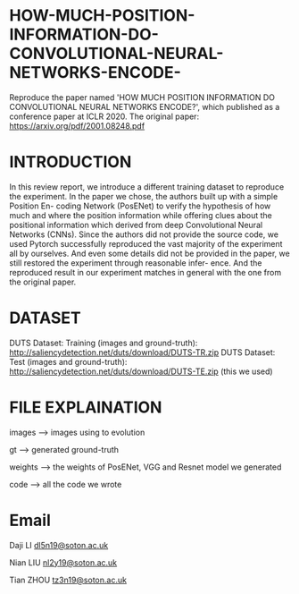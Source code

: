 # HOW-MUCH-POSITION-INFORMATION-DO-CONVOLUTIONAL-NEURAL-NETWORKS-ENCODE-
Reproduce the paper named 'HOW MUCH POSITION INFORMATION DO CONVOLUTIONAL NEURAL NETWORKS ENCODE?', which published as a conference paper at ICLR 2020. The original paper: https://arxiv.org/pdf/2001.08248.pdf

# INTRODUCTION
In this review report, we introduce a different training dataset to reproduce the experiment. In the paper we chose, the authors built up with a simple Position En- coding Network (PosENet) to verify the hypothesis of how much and where the position information while offering clues about the positional information which derived from deep Convolutional Neural Networks (CNNs). Since the authors did not provide the source code, we used Pytorch successfully reproduced the vast majority of the experiment all by ourselves. And even some details did not be provided in the paper, we still restored the experiment through reasonable infer- ence. And the reproduced result in our experiment matches in general with the one from the original paper.

# DATASET
DUTS Dataset: Training (images and ground-truth): http://saliencydetection.net/duts/download/DUTS-TR.zip
DUTS Dataset: Test (images and ground-truth): http://saliencydetection.net/duts/download/DUTS-TE.zip (this we used)

# FILE EXPLAINATION
images --> images using to evolution

gt --> generated ground-truth

weights --> the weights of PosENet, VGG and Resnet model we generated

code --> all the code we wrote

# Email
 Daji LI dl5n19@soton.ac.uk
 
 Nian LIU nl2y19@soton.ac.uk
 
 Tian ZHOU tz3n19@soton.ac.uk
